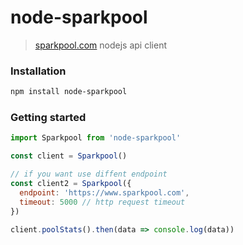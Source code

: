 # node-sparkpool
> [sparkpool.com](https://doc.sparkpool.com/docs/start) nodejs api client

### Installation
```bash
npm install node-sparkpool
```

### Getting started
```javascript
import Sparkpool from 'node-sparkpool'

const client = Sparkpool()

// if you want use diffent endpoint
const client2 = Sparkpool({
  endpoint: 'https://www.sparkpool.com',
  timeout: 5000 // http request timeout
})

client.poolStats().then(data => console.log(data))
```